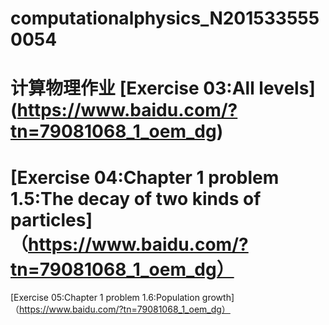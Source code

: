 # computationalphysics_N2015335550054
计算物理作业
[Exercise 03:All levels] (https://www.baidu.com/?tn=79081068_1_oem_dg)
======================================================================
[Exercise 04:Chapter 1 problem 1.5:The decay of two kinds of particles]（https://www.baidu.com/?tn=79081068_1_oem_dg）
=====================================================================================================================
[Exercise 05:Chapter 1 problem 1.6:Population growth] （https://www.baidu.com/?tn=79081068_1_oem_dg）

